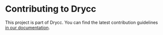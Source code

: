 # Contributing to Drycc

This project is part of Drycc. You can find the latest contribution
guidelines [in our documentation](https://www.drycc.cc/docs/contribution-guidelines/overview/).
